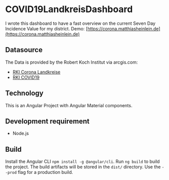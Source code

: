# COVID19LandkreisDashboard

I wrote this dashboard to have a fast overview on the current Seven Day Incidence Value for my district.
Demo: [https://corona.matthiasheinlein.de](https://corona.matthiasheinlein.de)

## Datasource

The Data is provided by the Robert Koch Institut via arcgis.com:

- [RKI Corona Landkreise](https://npgeo-corona-npgeo-de.hub.arcgis.com/datasets/917fc37a709542548cc3be077a786c17)
- [RKI COVID19](https://npgeo-corona-npgeo-de.hub.arcgis.com/datasets/dd4580c810204019a7b8eb3e0b329dd6_0)

## Technology

This is an Angular Project with Angular Material components.

## Development requirement

- Node.js

## Build

Install the Angular CLI `npm install -g @angular/cli`.
Run `ng build` to build the project. The build artifacts will be stored in the `dist/` directory. Use the `--prod` flag for a production build.
